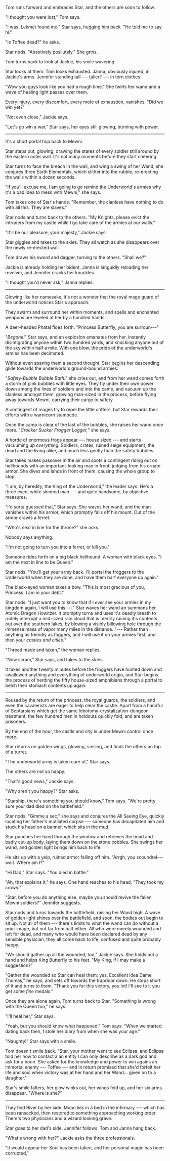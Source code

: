 Tom runs forward and embraces Star, and the others are soon to follow.

"I thought you were lost," Tom says.

"I was. Lekmet found me," Star says, hugging him back. "He told me to say hi."

"Is Toffee dead?" he asks.

Star nods. "Absotively posilutely." She grins.

Tom turns back to look at Jackie, his smile wavering

Star looks at them. Tom looks exhausted. Janna, obviously injured, in Jackie's arms. Jennifer
standing tall --- taller? --- in torn clothes.

"Wow you guys look like you had a rough time." She twirls her wand and a wave of healing light
passes over them.

Every injury, every discomfort, every mote of exhaustion, vanishes. "Did we win yet?"

"Not even close," Jackie says.

"Let's go win a war," Star says, her eyes still glowing, burning with power.

----

It's a short portal hop back to Mewni.

Star steps out, glowing, drawing the stares of every soldier still around by the eastern outer
wall. It's not many moments before they start cheering.

Star turns to face the breach in the wall, and wing a swing of her Wand, she conjures three Earth
Elementals, which slither into the rubble, re-erecting the walls within a dozen seconds.

"If you'll excuse me, I am going to go remind the Underworld's armies why it's a bad idea to
mess with Mewni," she says.

Tom takes one of Star's hands. "Remember, the clanless have nothing to do with all this. They
are slaves."

Star nods and turns back to the others. "My Knights, please evict the intruders from my castle
while I go take care of the armies at our walls."

"It'll be our pleasure, your majesty," Jackie says.

Star giggles and takes to the skies. They all watch as she disappears over the newly re-erected
wall.

Tom draws his sword and dagger, turning to the others. "Shall we?"

Jackie is already holding her bident, Janna is languidly reloading her revolver, and
Jennifer cracks her knuckles.

"I thought you'd never ask," Janna replies.

----

Glowing like her namesake, it's not a wonder that the royal mage guard of the underworld notices
Star's approach.

They swarm and surround her within moments, and spells and enchanted weapons are leveled at her by
a hundred hands.

A deer-headed Phatal floes forth. "Princess Butterfly, you are surroun---"

"_Begone!_" Star says, and an explosion emanates from her, instantly disintigrating anyone within two
hundred yards, and knocking anyone out of the sky within half a mile. With one blow, the pride of the
underworld's armies has been decimated.

Without even sparing them a second thought, Star begins her descending glide towards the underworld's
ground-bound armies.

"_Safety-Bubble Bubble Bath!_" she cries out, and from her wand comes forth a storm of pink bubbles with
little eyes. They fly under their own power down among the lines of soldiers and into the camp, and
vacuum up the clanless amongst them, growing man-sized in the process, before flying away towards Mewni,
carrying their cargo to safety.

A contingent of mages try to repel the little critters, but Star rewards their efforts with a warnicorn stampede.

Once the camp is clear of the last of the bubbles, she raises her wand once more. "_Crocker Sucker Frogger Logger,_"
she says.

A horde of enormous frogs appear --- house sized --- and starts vacuuming up _everything._ Soldiers, crates,
ruined seige equipment, the dead and the living alike, and much less gently than the safety bubbles.

Star takes makes passover in the air and spots a contingent riding out on hellhounds with an important-looking
man in front, judging from his ornate armor. She dives and lands in front of them, causing the whole group
to stop.

"I am, by heredity, the King of the Underworld," the leader says. He's a three eyed, white skinned man --- 
and quite handsome, by objective measures.

"I'd sorta guessed that," Star says. She waves her wand, and the man vanishes within his armor, which promptly
falls off his mount. Out of the armor crawls a ferret.

"Who's next in line for the throne?" she asks.

Nobody says anything.

"I'm not going to turn you into a ferret, or kill you."

Someone rides forth on a big black hellhound. A woman with black eyes. "I am the next in line to be Queen."

Star nods. "You'll get your army back. I'll portal the froggers to the Underworld when they are done,
and have them barf everyone up again."

The black-eyed woman takes a bow. "This is most gracious of you, Princess. I am in your debt."

Star nods. "I just want you to know that if I _ever_ see your armies in my kingdom again, I will use this ---"
Star waves her wand an summons her Atomic Dragon Howitzer. It promptly turns and uses it's deadly breath
to rudely interrupt a mid-sized rain cloud that is merrily raining it's contents out over the southern lakes,
by blowing a visibly billowing hole through the immense mass of vapor many miles in the distance. "--- Rather
than anything as friendly as foggers, and I will use it on your armies first, and then your _castles and cities._"

"Thread made and taken," the woman replies.

"Now scram," Star says, and takes to the skies.

It takes another twenty minutes before the froggers have hunted down and swallowed anything and everything of
underworld origin, and Star begins the process of herding the fifty house-sized amphibians through a portal
to belch their stomach contents up again.

----

Roused by the return of the princess, the royal guards, the soldiers, and even the cavalerists are eager to help
clear the castle. Apart from a handful of Septarsians which get the same lobotomy-crystalization-dungeon treatment,
the few hundred men in holdouts quickly fold, and are taken prisoners.

By the end of the hour, the castle and city is under Mewni control once more.

Star returns on golden wings, glowing, smiling, and finds the others on top of a turret.

"The underworld army is taken care of," Star says.

The others are not so happy.

"That's good news," Jackie says.

"Why aren't you happy?" Star asks.

"Starship, there's something you should know," Tom says. "We're pretty sure your dad
died on the battlefield."

Star nods. "Gimme a sec," she says and conjures the All Seeing Eye, quickly locating her father's mutilated corpse
--- someone has decapitated him and stuck his head on a banner, which sits in the mud.

Star punches her hand through the window and retrieves the head and badly cut-up body, laying them down
on the stone cobbles. She swings her wand, and golden light brings him back to life.

He sits up with a yelp, ruined armor falling off him. "Arrgh, you scoundrel--- wait. Where am I?"

"Hi Dad," Star says. "You died in battle."

"Ah, that explains it," he says. One hand reaches to his head. "They took my _crown!_"

"Star, before you do anything else, maybe you should revive the fallen Mewni soldiers?" Jennifer suggests.

Star nods and turns towards the battlefield, raising her Wand high. A wave of golden light shines over the
battlefield, and soon, the bodies out begin to sit up. Not all of them --- there's limits to what the
wand can do without a prior image, but not far from half either. All who were merely wounded and left
for dead, and many who would have been declared dead by any sensible physician, they all come back to
life, confused and quite probably happy.

"We should gather up all the wounded, too," Jackie says. She holds out a hand and helps King Butterfly
to his feet. "My King, if I may make a suggestion?"

"Gather the wounded so Star can heal them; yes. Excellent idea Dame Thomas," he says, and sets off towards
the trapdoor down. He stops short of it and turns to them. "Thank you for this victory, you lot! I'll see
to it you get some _fine_ medals."

Once they are alone again, Tom turns back to Star. "Something is wrong with the Queen too," he says.

"I'll heal her," Star says.

"Yeah, but you should know what happened," Tom says. "When we started dating back then, I stole her diary from
when she was your age."

"Naughty!" Star says with a smile.

Tom doesn't smile back. "Star, your mother went to see Eclipsa, and Eclipsa told her how to contact a
an entity I can only describe as a dark god and ask for a boon. She asked for the knowledge and power to
win agains an immortal enemy --- Toffee --- and in return promised that she'd forfeit her life and
soul when victory was at her hand and her Wand... given on to a daughter."

Star's smile falters, her glow winks out, her wings fold up, and her six arms disappear. "Where is she?"

----

They find River by her side. Moon lies in a bed in the infirmary --- which has been ransacked, then restored to something
approaching working order. There's two physicians and a wizard looking grave.

Star goes to her dad's side, Jennifer follows. Tom and Janna hang back.

"What's wrong with her?" Jackie asks the three professionals.

"It would appear her Soul has been taken, and her personal magic has been corrupted,"
